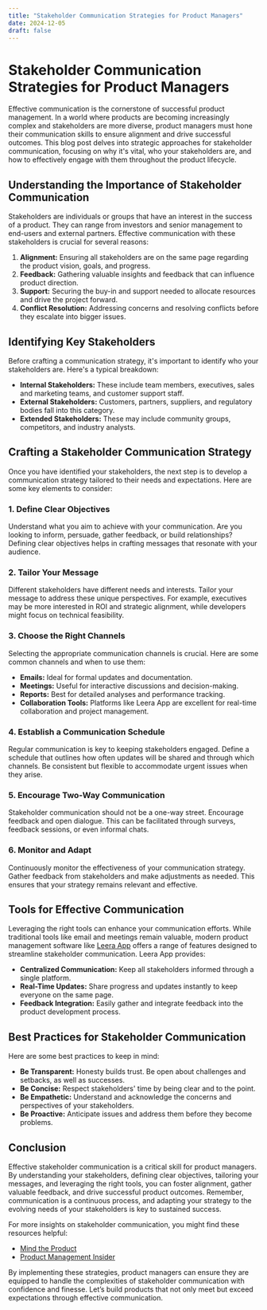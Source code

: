 ```yaml
---
title: "Stakeholder Communication Strategies for Product Managers"
date: 2024-12-05
draft: false
---
```

# Stakeholder Communication Strategies for Product Managers  

Effective communication is the cornerstone of successful product management. In a world where products are becoming increasingly complex and stakeholders are more diverse, product managers must hone their communication skills to ensure alignment and drive successful outcomes. This blog post delves into strategic approaches for stakeholder communication, focusing on why it's vital, who your stakeholders are, and how to effectively engage with them throughout the product lifecycle.

## Understanding the Importance of Stakeholder Communication

Stakeholders are individuals or groups that have an interest in the success of a product. They can range from investors and senior management to end-users and external partners. Effective communication with these stakeholders is crucial for several reasons:

1. **Alignment:** Ensuring all stakeholders are on the same page regarding the product vision, goals, and progress.
2. **Feedback:** Gathering valuable insights and feedback that can influence product direction.
3. **Support:** Securing the buy-in and support needed to allocate resources and drive the project forward.
4. **Conflict Resolution:** Addressing concerns and resolving conflicts before they escalate into bigger issues.

## Identifying Key Stakeholders

Before crafting a communication strategy, it's important to identify who your stakeholders are. Here's a typical breakdown:

- **Internal Stakeholders:** These include team members, executives, sales and marketing teams, and customer support staff.
- **External Stakeholders:** Customers, partners, suppliers, and regulatory bodies fall into this category.
- **Extended Stakeholders:** These may include community groups, competitors, and industry analysts.

## Crafting a Stakeholder Communication Strategy

Once you have identified your stakeholders, the next step is to develop a communication strategy tailored to their needs and expectations. Here are some key elements to consider:

### 1. Define Clear Objectives

Understand what you aim to achieve with your communication. Are you looking to inform, persuade, gather feedback, or build relationships? Defining clear objectives helps in crafting messages that resonate with your audience.

### 2. Tailor Your Message

Different stakeholders have different needs and interests. Tailor your message to address these unique perspectives. For example, executives may be more interested in ROI and strategic alignment, while developers might focus on technical feasibility.

### 3. Choose the Right Channels

Selecting the appropriate communication channels is crucial. Here are some common channels and when to use them:

- **Emails:** Ideal for formal updates and documentation.
- **Meetings:** Useful for interactive discussions and decision-making.
- **Reports:** Best for detailed analyses and performance tracking.
- **Collaboration Tools:** Platforms like Leera App are excellent for real-time collaboration and project management.

### 4. Establish a Communication Schedule

Regular communication is key to keeping stakeholders engaged. Define a schedule that outlines how often updates will be shared and through which channels. Be consistent but flexible to accommodate urgent issues when they arise.

### 5. Encourage Two-Way Communication

Stakeholder communication should not be a one-way street. Encourage feedback and open dialogue. This can be facilitated through surveys, feedback sessions, or even informal chats.

### 6. Monitor and Adapt

Continuously monitor the effectiveness of your communication strategy. Gather feedback from stakeholders and make adjustments as needed. This ensures that your strategy remains relevant and effective.

## Tools for Effective Communication

Leveraging the right tools can enhance your communication efforts. While traditional tools like email and meetings remain valuable, modern product management software like [Leera App](https://leera.app) offers a range of features designed to streamline stakeholder communication. Leera App provides:

- **Centralized Communication:** Keep all stakeholders informed through a single platform.
- **Real-Time Updates:** Share progress and updates instantly to keep everyone on the same page.
- **Feedback Integration:** Easily gather and integrate feedback into the product development process.

## Best Practices for Stakeholder Communication

Here are some best practices to keep in mind:

- **Be Transparent:** Honesty builds trust. Be open about challenges and setbacks, as well as successes.
- **Be Concise:** Respect stakeholders' time by being clear and to the point.
- **Be Empathetic:** Understand and acknowledge the concerns and perspectives of your stakeholders.
- **Be Proactive:** Anticipate issues and address them before they become problems.

## Conclusion

Effective stakeholder communication is a critical skill for product managers. By understanding your stakeholders, defining clear objectives, tailoring your messages, and leveraging the right tools, you can foster alignment, gather valuable feedback, and drive successful product outcomes. Remember, communication is a continuous process, and adapting your strategy to the evolving needs of your stakeholders is key to sustained success.

For more insights on stakeholder communication, you might find these resources helpful:

- [Mind the Product](https://www.mindtheproduct.com/)
- [Product Management Insider](https://www.productmanagementinsider.com/)

By implementing these strategies, product managers can ensure they are equipped to handle the complexities of stakeholder communication with confidence and finesse. Let’s build products that not only meet but exceed expectations through effective communication.